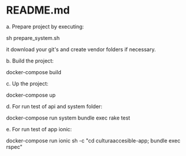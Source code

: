 # README.md

a. Prepare project by executing:

sh prepare_system.sh

it download your git's and create vendor folders if necessary.


b. Build the project:

docker-compose build


c. Up the project:

docker-compose up


d. For run test of api and system folder:

docker-compose run system bundle exec rake test


e. For run test of app ionic:

docker-compose run ionic sh -c "cd culturaaccesible-app; bundle exec rspec"



